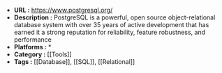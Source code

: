 - **URL :** https://www.postgresql.org/
- **Description :**  PostgreSQL is a powerful, open source object-relational database system with over 35 years of active development that has earned it a strong reputation for reliability, feature robustness, and performance
- **Platforms :** *
- **Category :** [[Tools]]
- **Tags :** [[Database]], [[SQL]], [[Relational]]